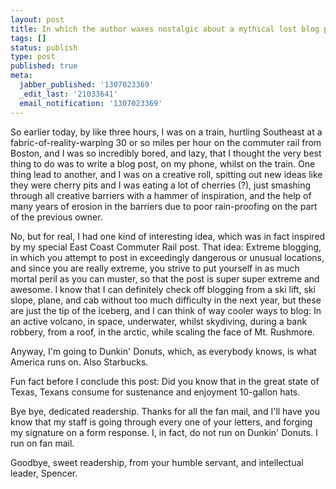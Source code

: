 ```yaml
---
layout: post
title: In which the author waxes nostalgic about a mythical lost blog post
tags: []
status: publish
type: post
published: true
meta:
  jabber_published: '1307023369'
  _edit_last: '21033641'
  email_notification: '1307023369'
---
```

So earlier today, by like three hours, I was on a train, hurtling Southeast at a fabric-of-reality-warping 30 or so miles per hour on the commuter rail from Boston, and I was so incredibly bored, and lazy, that I thought the very best thing to do was to write a blog post, on my phone, whilst on the train. One thing lead to another, and I was on a creative roll, spitting out new ideas like they were cherry pits and I was eating a lot of cherries (?), just smashing through all creative barriers with a hammer of inspiration, and the help of many years of erosion in the barriers due to poor rain-proofing on the part of the previous owner. 

No, but for real, I had one kind of interesting idea, which was in fact inspired by my special East Coast Commuter Rail post. That idea: Extreme blogging, in which you attempt to post in exceedingly dangerous or unusual locations, and since you are really extreme, you strive to put yourself in as much mortal peril as you can muster, so that the post is super super extreme and awesome. I know that I can definitely check off blogging from a ski lift, ski slope, plane, and cab without too much difficulty in the next year, but these are just the tip of the iceberg, and I can think of way cooler ways to blog: In an active volcano, in space, underwater, whilst skydiving, during a bank robbery, from a roof, in the arctic, while scaling the face of Mt. Rushmore. 

Anyway, I'm going to Dunkin' Donuts, which, as everybody knows, is what America runs on. Also Starbucks. 

Fun fact before I conclude this post: Did you know that in the great state of Texas, Texans consume for sustenance and enjoyment 10-gallon hats. 

Bye bye, dedicated readership. Thanks for all the fan mail, and I'll have you know that my staff is going through every one of your letters, and forging my signature on a form response. I, in fact, do not run on Dunkin' Donuts. I run on fan mail. 

Goodbye, sweet readership,
from your humble servant, and intellectual leader,
Spencer.
